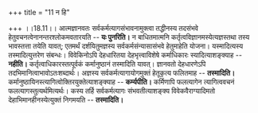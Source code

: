 +++
title = "11 न हि"

+++
।।18.11।। आत्मज्ञानवतः सर्वकर्मत्यागसंभावनामुक्त्वा तद्धीनस्य तदसंभवे
हेतुवचनत्वेनानन्तरश्लोकमवतारयति -- **यः पुनरिति।** न बाधितमात्मनि
कर्तृत्वविज्ञानमस्येत्यज्ञस्तथा तस्य भावस्तत्ता तयेति यावत्; एतमर्थं
दर्शयितुमज्ञस्य सर्वकर्मसंन्यासासंभवे हेतुमाहेति योजना। यस्मादित्यस्य
तस्मादित्युत्तरेण संबन्धः। विवेकिनोऽपि देहधारितया देहभृत्त्वाविशेषे
कर्माधिकारः स्यादित्याशङ्क्याह -- **नहीति।** कर्तृत्वाधिकारस्तत्पूर्वकं
कर्मानुष्ठानं तस्मादिति यावत्। ज्ञानवतो देहधारणेऽपि
तदभिमानित्वाभावोऽतःशब्दार्थः। अज्ञस्य सर्वकर्मत्यागायोगमुक्तं हेतूकृत्य
फलितमाह -- **तस्मादिति।**
कर्मानुष्ठायिनस्त्यागित्वोक्तिरयुक्तेत्याशङ्क्याह -- **कर्म्यपीति।**
कर्मिणापि फलत्यागेन त्यागित्ववचनं फलत्यागस्तुत्यर्थमित्यर्थः। कस्य तर्हि
सर्वकर्मत्यागः संभवतीत्याशङ्क्य विवेकवैराग्यादिमतो
देहाभिमानहीनस्येत्युक्तं निगमयति -- **तस्मादिति।**
